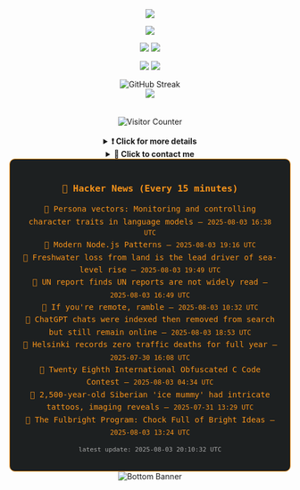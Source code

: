 <div align="center">
  <img src="https://readme-typing-svg.herokuapp.com?font=Fira+Code&weight=600&size=19&duration=3000&pause=1000&color=F7931A&center=true&vCenter=true&width=600&lines=%F0%9F%91%8B+Hi+%2C++I'm+(+Esmaeil+Asadi+%3C%3D%3E+%D8%A7%D8%B3%D9%80%D9%85%D9%80%D8%A7%D8%B9%D9%80%DB%8C%D9%80%D9%84+%D8%A7%D8%B3%D9%80%D8%AF%DB%8C+)"/>
</div>

<p align="center">
  <img src="http://github-profile-summary-cards.vercel.app/api/cards/profile-details?username=Null-Err0r&theme=gruvbox" />
</p>

<p align="center">
  <img src="http://github-profile-summary-cards.vercel.app/api/cards/repos-per-language?username=Null-Err0r&theme=gruvbox" />
  <img src="http://github-profile-summary-cards.vercel.app/api/cards/most-commit-language?username=Null-Err0r&theme=gruvbox" />
</p>

<p align="center">
  <img src="http://github-profile-summary-cards.vercel.app/api/cards/stats?username=Null-Err0r&theme=gruvbox" />
  <img src="http://github-profile-summary-cards.vercel.app/api/cards/productive-time?username=Null-Err0r&theme=gruvbox&utcOffset=8" />
</p>
<div align="center">
  <img src="https://streak-stats.demolab.com/?user=null-err0r&theme=gruvbox" alt="GitHub Streak" />
</div>

<div align="center">
  <img src="https://github-profile-trophy.vercel.app/?username=Null-Err0r&theme=gruvbox&no-frame=true&margin-w=15&margin-h=15&row=2&column=4" />
</div>

<div align="center">
  <br> </br>
  <img src="https://ghvc.kabelkultur.se/?username=null-err0r&abbreviated=true&color=ff5500&label=%E2%81%AE%20%E2%81%AE%E2%81%AE%20%E2%81%AE%E2%81%AE%20%20%F0%9F%91%80%20%E2%81%AE%20%E2%81%AE%E2%81%AE%20%E2%81%AE%E2%81%AEVisitor%E2%81%AE%20%E2%81%AE%E2%81%AE%20%E2%81%AE%E2%81%AE%20%F0%9F%91%80%E2%81%AE%20%E2%81%AE%E2%81%AE%20%E2%81%AE%E2%81%AE%E2%81%AE%20%E2%81%AE%E2%81%AE%20%E2%81%AE%E2%81%AE⁮⁮" alt="Visitor Counter" />
  <br> </br>
</div>
<details align="center">
<summary> <b> ❗️ Click for more details</b> </summary>
<br>
<div align="center">
  <a href="https://next.ossinsight.io/widgets/official/analyze-user-contribution-time-distribution?user_id=19436819&period=all_times" target="_blank" style="display: block;">
    <picture>
      <source media="(prefers-color-scheme: dark)" srcset="https://next.ossinsight.io/widgets/official/analyze-user-contribution-time-distribution/thumbnail.png?user_id=19436819&period=all_times&image_size=auto&color_scheme=dark" width="700" height="auto">
      <img alt="Contribution Time Distribution" src="https://next.ossinsight.io/widgets/official/analyze-user-contribution-time-distribution/thumbnail.png?user_id=19436819&period=all_times&image_size=auto&color_scheme=dark" width="700" height="auto">
    </picture>
  </a>
</div>

<div align="center">
  <a href="https://next.ossinsight.io/widgets/official/compose-user-dashboard-stats?user_id=19436819" target="_blank" style="display: block;">
    <picture>
      <source media="(prefers-color-scheme: dark)" srcset="https://next.ossinsight.io/widgets/official/compose-user-dashboard-stats/thumbnail.png?user_id=19436819&image_size=auto&color_scheme=dark" width="700" height="auto">
      <img alt="Dashboard Stats" src="https://next.ossinsight.io/widgets/official/compose-user-dashboard-stats/thumbnail.png?user_id=19436819&image_size=auto&color_scheme=dark" width="700" height="auto">
    </picture>
  </a>
</div>

<div align="center">
  <a href="https://next.ossinsight.io/widgets/official/compose-org-activity-map?activity=stars&role=stars&owner_id=19436819&period=past_12_months" target="_blank" style="display: block;">
    <picture>
      <source media="(prefers-color-scheme: dark)" srcset="https://next.ossinsight.io/widgets/official/compose-org-activity-map/thumbnail.png?activity=stars&role=stars&owner_id=19436819&period=past_12_months&image_size=4x7&color_scheme=dark" width="700" height="auto">
      <img alt="Geographical Distribution" src="https://next.ossinsight.io/widgets/official/compose-org-activity-map/thumbnail.png?activity=stars&role=stars&owner_id=19436819&period=past_12_months&image_size=4x7&color_scheme=dark" width="700" height="auto">
    </picture>
  </a>
</div>
<div align="center">
  <img src="https://github-readme-activity-graph.vercel.app/graph?username=Null-Err0r&theme=gruvbox" alt="Activity Graph" />
</div>
<br>
</details>

<details align="center">
<summary> <b>  💬  Click to contact me</b> </summary>
<br>
<div align="center">
  <br><br>
  <a href="https://t.me/NullErr0r" target="_blank">
    <img src="https://img.shields.io/badge/Telegram-black?style=for-the-badge&logo=Telegram" alt="Telegram" />
  </a>
</div>
<br>
</details> 





















<!--hn-readme-->
<div align="center" style="border: 1px solid #f7931a; border-radius: 10px; padding: 20px; max-width: 700px; margin: auto; background-color: #1d2021; color: #f7931a; font-family: 'Fira Code', monospace;">

<h3>📰 Hacker News (Every 15 minutes)</h3>

<ul style="list-style-type: none; padding-left: 0; line-height: 1.6;">
  <li>🔹 <a href="https://www.anthropic.com/research/persona-vectors" style="color: #f7931a; text-decoration: none;">Persona vectors: Monitoring and controlling character traits in language models</a> — <code>2025-08-03 16:38 UTC</code></li>
  <li>🔹 <a href="https://kashw1n.com/blog/nodejs-2025/" style="color: #f7931a; text-decoration: none;">Modern Node.js Patterns</a> — <code>2025-08-03 19:16 UTC</code></li>
  <li>🔹 <a href="https://news.asu.edu/20250725-environment-and-sustainability-new-global-study-shows-freshwater-disappearing-alarming" style="color: #f7931a; text-decoration: none;">Freshwater loss from land is the lead driver of sea-level rise</a> — <code>2025-08-03 19:49 UTC</code></li>
  <li>🔹 <a href="https://www.reuters.com/world/un-report-finds-united-nations-reports-are-not-widely-read-2025-08-01/" style="color: #f7931a; text-decoration: none;">UN report finds UN reports are not widely read</a> — <code>2025-08-03 16:49 UTC</code></li>
  <li>🔹 <a href="https://stephango.com/ramblings" style="color: #f7931a; text-decoration: none;">If you're remote, ramble</a> — <code>2025-08-03 10:32 UTC</code></li>
  <li>🔹 <a href="https://growtika.com/chatgpt-shared-chats-seo-indexing-privacy-leak/" style="color: #f7931a; text-decoration: none;">ChatGPT chats were indexed then removed from search but still remain online</a> — <code>2025-08-03 18:53 UTC</code></li>
  <li>🔹 <a href="https://www.helsinkitimes.fi/finland/finland-news/domestic/27539-helsinki-records-zero-traffic-deaths-for-full-year.html" style="color: #f7931a; text-decoration: none;">Helsinki records zero traffic deaths for full year</a> — <code>2025-07-30 16:08 UTC</code></li>
  <li>🔹 <a href="https://www.ioccc.org/2024/index.html" style="color: #f7931a; text-decoration: none;">Twenty Eighth International Obfuscated C Code Contest</a> — <code>2025-08-03 04:34 UTC</code></li>
  <li>🔹 <a href="https://www.bbc.com/news/articles/c4gzx0zm68vo" style="color: #f7931a; text-decoration: none;">2,500-year-old Siberian 'ice mummy' had intricate tattoos, imaging reveals</a> — <code>2025-07-31 13:29 UTC</code></li>
  <li>🔹 <a href="https://bastian.rieck.me/blog/2025/fulbright/" style="color: #f7931a; text-decoration: none;">The Fulbright Program: Chock Full of Bright Ideas</a> — <code>2025-08-03 13:24 UTC</code></li>
</ul>

<p style="font-size: 0.8em; color: #aaaaaa; margin-top: 10px;">
  latest update: 2025-08-03 20:10:32 UTC
</p>

</div>
<!--hn-readme-->






















<div align="center">
  <img src="https://raw.githubusercontent.com/Trilokia/Trilokia/379277808c61ef204768a61bbc5d25bc7798ccf1/bottom_header.svg" alt="Bottom Banner" />
</div>
